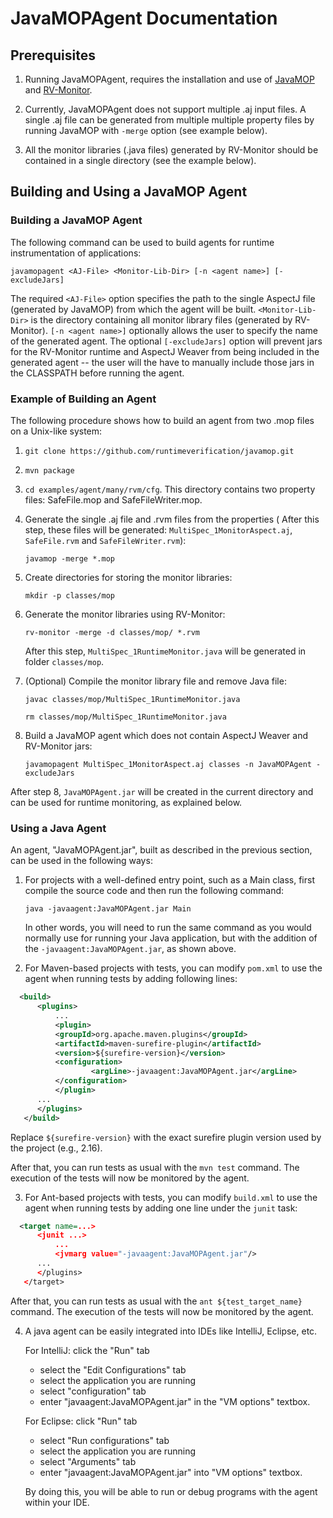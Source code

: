 # JavaMOPAgent Documentation

## Prerequisites

1. Running JavaMOPAgent, requires the installation and use of
[JavaMOP](https://github.com/runtimeverification/javamop) and
[RV-Monitor](https://runtimeverification.com/monitor/1.3/docs/).

2. Currently, JavaMOPAgent does not support multiple .aj input files.
A single .aj file can be generated from multiple multiple property
files by running JavaMOP with `-merge` option (see example below).

3. All the monitor libraries (.java files) generated by RV-Monitor
should be contained in a single directory (see the example below).

## Building and Using a JavaMOP Agent

### Building a JavaMOP Agent

The following command can be used to build agents for runtime
instrumentation of applications:

`javamopagent <AJ-File> <Monitor-Lib-Dir> [-n <agent name>] [-excludeJars]`

The required `<AJ-File>` option specifies the path to the single
AspectJ file (generated by JavaMOP) from which the agent will be
built. `<Monitor-Lib-Dir>` is the directory containing all monitor
library files (generated by RV-Monitor). `[-n <agent name>]`
optionally allows the user to specify the name of the generated
agent. The optional `[-excludeJars]` option will prevent jars for
the RV-Monitor runtime and AspectJ Weaver from being included in the
generated agent -- the user will the have to manually include those
jars in the CLASSPATH before running the agent.

### Example of Building an Agent

The following procedure shows how to build an agent from two .mop files
on a Unix-like system:

1. `git clone https://github.com/runtimeverification/javamop.git`

2. `mvn package`

3. `cd examples/agent/many/rvm/cfg`. This directory contains two
property files: SafeFile.mop and SafeFileWriter.mop.

4. Generate the single .aj file and .rvm files from the properties (
   After this step, these files will be generated:
   `MultiSpec_1MonitorAspect.aj`, `SafeFile.rvm` and `SafeFileWriter.rvm`):

	`javamop -merge *.mop`

5. Create directories for storing the monitor libraries:

	`mkdir -p classes/mop`

6. Generate the monitor libraries using RV-Monitor:

	`rv-monitor -merge -d classes/mop/ *.rvm`

	After this step, `MultiSpec_1RuntimeMonitor.java` will be generated in 
	folder `classes/mop`. 

7. (Optional) Compile the monitor library file and remove Java file:

	`javac classes/mop/MultiSpec_1RuntimeMonitor.java`
	
	`rm classes/mop/MultiSpec_1RuntimeMonitor.java`

8. Build a JavaMOP agent which does not contain AspectJ Weaver and
RV-Monitor jars:

	`javamopagent MultiSpec_1MonitorAspect.aj classes -n JavaMOPAgent -excludeJars`

After step 8, `JavaMOPAgent.jar` will be created in the current
directory and can be used for runtime monitoring, as explained
below.

### Using a Java Agent

An agent, "JavaMOPAgent.jar", built as described in the previous
section, can be used in the following ways:

1. For projects with a well-defined entry point, such as a Main class,
   first compile the source code and then run the following command:

   `java -javaagent:JavaMOPAgent.jar Main`

   In other words, you will need to run the same command as you would
   normally use for running your Java application, but with the
   addition of the `-javaagent:JavaMOPAgent.jar`, as shown above.


2. For Maven-based projects with tests, you can modify `pom.xml`
to use the agent when running tests by adding following lines:

  ```xml
    <build>
    	<plugins>
    		...
        	<plugin>
	  		<groupId>org.apache.maven.plugins</groupId>
	  		<artifactId>maven-surefire-plugin</artifactId>
	  		<version>${surefire-version}</version>
	  		<configuration>
        			<argLine>-javaagent:JavaMOPAgent.jar</argLine>
	  		</configuration>
        	</plugin>
		...
      	</plugins>
     </build>
   ```

   Replace `${surefire-version}` with the exact surefire plugin
   version used by the project (e.g., 2.16).

   After that, you can run tests as usual with the `mvn test`
   command. The execution of the tests will now be monitored by the
   agent.

3. For Ant-based projects with tests, you can modify `build.xml`
   to use the agent when running tests by adding one line under the
   `junit` task:

  ```xml
    <target name=...>
    	<junit ...>
    		...
        	<jvmarg value="-javaagent:JavaMOPAgent.jar"/>
		...
      	</plugins>
     </target>
   ```

   After that, you can run tests as usual with the `ant ${test_target_name}`
   command. The execution of the tests will now be monitored by the agent.

4. A java agent can be easily integrated into IDEs like IntelliJ,
Eclipse, etc.

   For IntelliJ:
   click the "Run" tab
      - select the "Edit Configurations" tab
      - select the application you are running
      - select "configuration" tab
      - enter "javaagent:JavaMOPAgent.jar" in the "VM options" textbox.

   For Eclipse:
   click "Run" tab
      - select "Run configurations" tab
      - select the application you are running
      - select "Arguments" tab
      - enter "javaagent:JavaMOPAgent.jar" into "VM options" textbox.
   
   By doing this, you will be able to run or debug programs with the
   agent within your IDE.
